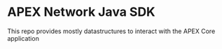# APEX Network Java SDK

This repo provides mostly datastructures to interact with the APEX Core application
